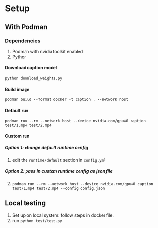 # Setup

## With Podman

### Dependencies
1. Podman with nvidia toolkit enabled
2. Python

#### Download caption model
`python download_weights.py`

#### Build image
`podman build --format docker -t caption . --network host`

#### Default run
`podman run --rm --network host --device nvidia.com/gpu=0 caption test/1.mp4 test/2.mp4`

#### Custom run

##### Option 1: change default runtime config
1. edit the `runtime/default` section in `config.yml`

##### Option 2: pass in custom runtime config as json file
2. `podman run --rm --network host --device nvidia.com/gpu=0 caption test/1.mp4 test/2.mp4 --config config.json`

## Local testing

1. Set up on local system: follow steps in docker file. 
2. run `python test/test.py`